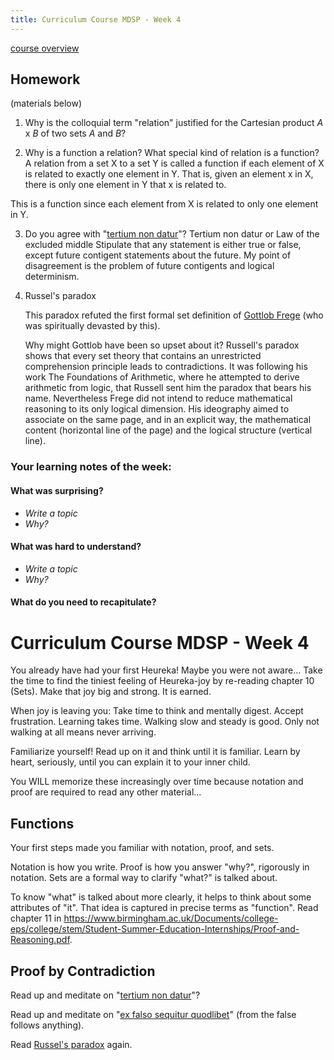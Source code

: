 ```yaml
---
title: Curriculum Course MDSP - Week 4
---
```


[course overview](../)

## Homework

(materials below)

1. Why is the colloquial term "relation" justified for the Cartesian product *A* x *B* of two sets *A* and *B*?


2. Why is a function a relation?  What special kind of relation is a function?
A relation from a set X to a set Y is called a function if each element of X is related to exactly one element in Y. That is, given an element x in X, there is only one element in Y that x is related to.

This is a function since each element from X is related to only one element in Y. 

3. Do you agree with "[tertium non datur](https://en.wikipedia.org/wiki/Law_of_excluded_middle)"?
Tertium non datur or Law of the excluded middle Stipulate that any statement is either true or false, except future contigent statements about the future. My point of disagreement is the problem of future contigents and logical determinism. 
   
4. Russel's paradox

   This paradox refuted the first formal set definition of [Gottlob Frege](https://en.wikipedia.org/wiki/Gottlob_Frege#Work_as_a_logician) (who was spiritually devasted by this).
   
   Why might Gottlob have been so upset about it?
 Russell's paradox shows that every set theory that contains an unrestricted comprehension principle leads to contradictions. 
It was following his work The Foundations of Arithmetic, where he attempted to derive arithmetic from logic, that Russell sent him the paradox that bears his name. Nevertheless Frege did not intend to reduce mathematical reasoning to its only logical dimension. His ideography aimed to associate on the same page, and in an explicit way, the mathematical content (horizontal line of the page) and the logical structure (vertical line).
 
### Your learning notes of the week:
#### What was surprising? 

- *Write a topic*
- *Why?*

#### What was hard to understand? 

- *Write a topic*
- *Why?*


#### What do you need to recapitulate?


# Curriculum Course MDSP - Week 4

You already have had your first Heureka!
Maybe you were not aware...
Take the time to find the tiniest feeling of Heureka-joy by re-reading chapter 10 (Sets).
Make that joy big and strong.
It is earned.

When joy is leaving you:
Take time to think and mentally digest.
Accept frustration. 
Learning takes time.
Walking slow and steady is good.
Only not walking at all means never arriving.

Familiarize yourself! Read up on it and think until it is familiar. 
Learn by heart,
seriously, until you can explain it to your inner child.

You WILL memorize these increasingly over time 
because notation and proof are required to read any other material...



## Functions
Your first steps made you familiar with notation, proof, and sets.

Notation is how you write.
Proof is how you answer "why?", rigorously in notation.
Sets are a formal way to clarify "what?" is talked about.

To know "what" is talked about more clearly, it helps to think about some attributes of "it".
That idea is captured in precise terms as "function".
Read chapter 11 in <https://www.birmingham.ac.uk/Documents/college-eps/college/stem/Student-Summer-Education-Internships/Proof-and-Reasoning.pdf>.

   

## Proof by Contradiction

Read up and meditate on "[tertium non datur](https://en.wikipedia.org/wiki/Law_of_excluded_middle)"?

Read up and meditate on "[ex falso sequitur quodlibet](https://en.wikipedia.org/wiki/Principle_of_explosion)" (from the false follows anything).

Read [Russel's paradox](https://en.wikipedia.org/wiki/Russell%27s_paradox) again.






